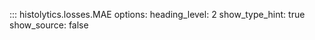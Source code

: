 ::: histolytics.losses.MAE
    options:
      heading_level: 2
      show_type_hint: true
      show_source: false
